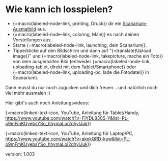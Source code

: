 # Wie kann ich losspielen?

* {=macro(labeled-node-link, printing, Druck)} dir ein [Scanarium-Ausmalbild](https://scanarium.com/coloring-pages.html) aus.
* {=macro(labeled-node-link, coloring, Male)} es nach deinen Vorstellungen aus.
* Starte {=macro(labeled-node-link, launching, dein Scanarium)}.
* Tippe/klicke auf den Bildschirm und dann auf "{=translate(Upload image)}" und {=macro(labeled-node-link, takepicture, mache ein Foto)} von dem ausgemalten Bild (entweder {=macro(labeled-node-link, uploading-tablet, direkt mit dem Tablet/Smartphone)} oder {=macro(labeled-node-link, uploading-pc, lade die Fotodatei)} in Scanarium).

Dann musst du nur noch zugucken und dich freuen... und natürlich noch viel mehr ausmalen :)

Hier gibt's auch noch Anleitungsvideos:

{=macro(linked-text-icon, YouTube, Anleitung für Tablet/Handy, https://www.youtube.com/watch?v=FIYDL830S-Y&list=PL-o9mFmKUyebsYSo_hhymaLoi2dhylJuk)}

{=macro(linked-text-icon, YouTube, Anleitung für Laptop/PC, https://www.youtube.com/watch?v=akekQRD-kuw&list=PL-o9mFmKUyebsYSo_hhymaLoi2dhylJuk)}

version: 1.003
